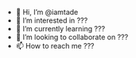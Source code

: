 - 👋 Hi, I’m @iamtade
- 👀 I’m interested in ???
- 🌱 I’m currently learning ???
- 💞️ I’m looking to collaborate on ???
- 📫 How to reach me ???

<!---
iamtade/iamtade is a ✨ special ✨ repository because its `README.md` (this file) appears on your GitHub profile.
You can click the Preview link to take a look at your changes.
--->
